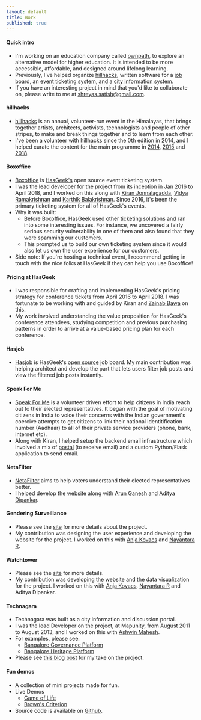 ```yaml
---
layout: default
title: Work
published: true
---
```


#### Quick intro

* I'm working on an education company called [ownpath](https://ownpath.xyz/), to explore an alternative model for higher education. It is intended to be more accessible, affordable, and designed around lifelong learning.
* Previously, I've helped organize [hillhacks](https://hillhacks.in/), written software for a [job board](https://hasjob.co), an [event ticketing system](https://github.com/hasgeek/boxoffice), and a [city information system](http://bcity.in/). 
* If you have an interesting project in mind that you'd like to collaborate on, please write to me at <shreyas.satish@gmail.com>.

#### hillhacks

* [hillhacks](https://hillhacks.in/) is an annual, volunteer-run event in the Himalayas, that brings together artists, architects, activists, technologists and people of other stripes, to make and break things together and to learn from each other.
* I've been a volunteer with hillhacks since the 0th edition in 2014, and I helped curate the content for the main programme in [2014](https://attic.hillhacks.in/2014/summary), [2015](https://attic.hillhacks.in/2014/summary) and [2018](https://hillhacks.in/sessions/).

#### Boxoffice

* [Boxoffice](https://github.com/hasgeek/boxoffice) is [HasGeek's](https://hasgeek.com/) open source event ticketing system.
* I was the lead developer for the project from its inception in Jan 2016 to April 2018, and I worked on this along with [Kiran Jonnalagadda](https://twitter.com/jackerhack), [Vidya Ramakrishnan](https://twitter.com/vidya_ramki) and [Karthik Balakrishnan](https://karthikbalakrishnan.com/). Since 2016, it's been the primary ticketing system for all of HasGeek's events.
* Why it was built:
  - Before Boxoffice, HasGeek used other ticketing solutions and ran into some interesting issues. For instance, we uncovered a fairly serious security vulnerability in one of them and also found that they were spamming our customers.
  - This prompted us to build our own ticketing system since it would also let us own the user experience for our customers.
* Side note: If you're hosting a technical event, I recommend getting in touch with the nice folks at HasGeek if they can help you use Boxoffice!

#### Pricing at HasGeek

* I was responsible for crafting and implementing HasGeek's pricing strategy for conference tickets from April 2016 to April 2018. I was fortunate to be working with and guided by Kiran and [Zainab Bawa](https://twitter.com/zainabbawa) on this.
* My work involved understanding the value proposition for HasGeek's conference attendees, studying competition and previous purchasing patterns in order to arrive at a value-based pricing plan for each conference.

#### Hasjob
* [Hasjob](https://hasjob.co) is HasGeek's [open source](https://github.com/hasgeek/hasjob) job board. My main contribution was helping architect and develop the part that lets users filter job posts and view the filtered job posts instantly.

#### Speak For Me

* [Speak For Me](https://www.speakforme.in/mp/?lang=en) is a volunteer driven effort to help citizens in India reach out to their elected representatives. It began with the goal of motivating citizens in India to voice their concerns with the Indian government's coercive attempts to get citizens to link their national identitification number (Aadhaar) to all of their private service providers (phone, bank, internet etc).
* Along with Kiran, I helped setup the backend email infrastructure which involved a mix of [postal](https://github.com/atech/postal) (to receive email) and a custom Python/Flask application to send email.

#### NetaFilter

* [NetaFilter](https://netafilter.in) aims to help voters understand their elected representatives better.
* I helped develop the [website](https://github.com/ocsidlab/netafilter) along with [Arun Ganesh](https://twitter.com/planemad) and [Aditya Dipankar](https://twitter.com/adityadipankar).

#### Gendering Surveillance

* Please see the [site](https://genderingsurveillance.internetdemocracy.in/) for more details about the project.
* My contribution was designing the user experience and developing the website for the project. I worked on this with [Anja Kovacs](https://twitter.com/anjakovacs) and [Nayantara R](https://twitter.com/neintara).

#### Watchtower

* Please see the [site](https://internetdemocracy.in/watchtower/) for more details.
* My contribution was developing the website and the data visualization for the project. I worked on this with [Anja Kovacs](https://twitter.com/anjakovacs), [Nayantara R](https://twitter.com/neintara) and Aditya Dipankar.

#### Technagara

* Technagara was built as a city information and discussion portal.
* I was the lead Developer on the project, at Mapunity, from August 2011 to August 2013, and I worked on this with [Ashwin Mahesh](https://www.ashwinmahesh.in/).
* For examples, please see:
  * [Bangalore Governance Platform](http://bcity.in)
  * [Bangalore Heritage Platform](http://bangaloreheritage.in)
* Please see [this blog post](/blog/technagara) for my take on the project.

#### Fun demos

* A collection of mini projects made for fun.
* Live Demos
  * [Game of Life](/demos/game_of_life)
  * [Brown's Criterion](/demos/brown)
* Source code is available on [Github](https://github.com/shreyas-satish/fun).
